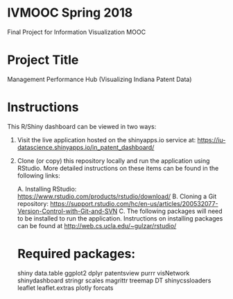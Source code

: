 # IVMOOC Spring 2018
Final Project for Information Visualization MOOC

# Project Title
Management Performance Hub (Visualizing Indiana Patent Data)

# Instructions
This R/Shiny dashboard can be viewed in two ways: 

1. Visit the live application hosted on the shinyapps.io service at: https://iu-datascience.shinyapps.io/in_patent_dashboard/

2. Clone (or copy) this repository locally and run the application using RStudio. More detailed instructions on these items can be found 
   in the following links:

   A. Installing RStudio: https://www.rstudio.com/products/rstudio/download/
   B. Cloning a Git repository: https://support.rstudio.com/hc/en-us/articles/200532077-Version-Control-with-Git-and-SVN
   C. The following packages will need to be installed to run the application. Instructions on installing packages can be found at 
      http://web.cs.ucla.edu/~gulzar/rstudio/
      
      # Required packages:
      shiny
      data.table
      ggplot2
      dplyr
      patentsview
      purrr
      visNetwork
      shinydashboard
      stringr
      scales
      magrittr
      treemap
      DT
      shinycssloaders
      leaflet
      leaflet.extras
      plotly
      forcats
